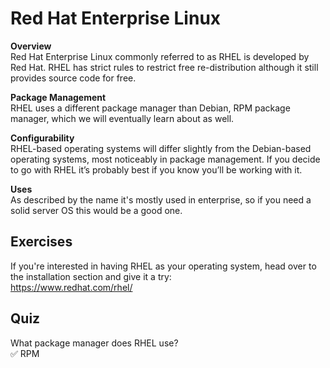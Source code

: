 # Red Hat Enterprise Linux

**Overview** \
Red Hat Enterprise Linux commonly referred to as RHEL is developed by Red Hat. RHEL has strict rules to restrict free re-distribution although it still provides source code for free.

**Package Management** \
RHEL uses a different package manager than Debian, RPM package manager, which we will eventually learn about as well.

**Configurability** \
RHEL-based operating systems will differ slightly from the Debian-based operating systems, most noticeably in package management. If you decide to go with RHEL it’s probably best if you know you’ll be working with it.

**Uses** \
As described by the name it's mostly used in enterprise, so if you need a solid server OS this would be a good one.

## Exercises

If you're interested in having RHEL as your operating system, head over to the installation section and give it a try: \
<https://www.redhat.com/rhel/>

## Quiz

What package manager does RHEL use? \
✅ RPM
